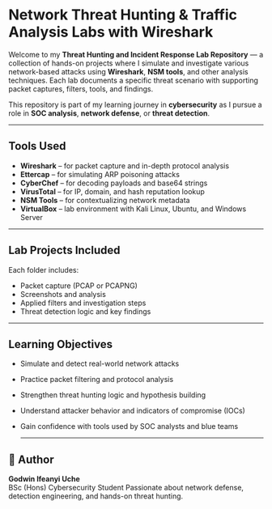 #  Network Threat Hunting & Traffic Analysis Labs with Wireshark

Welcome to my **Threat Hunting and Incident Response Lab Repository** — a collection of hands-on projects where I simulate and investigate various network-based attacks using **Wireshark**, **NSM tools**, and other analysis techniques. Each lab documents a specific threat scenario with supporting packet captures, filters, tools, and findings.

This repository is part of my learning journey in **cybersecurity** as I pursue a role in **SOC analysis**, **network defense**, or **threat detection**.

---

##  Tools Used

- **Wireshark** – for packet capture and in-depth protocol analysis
- **Ettercap** – for simulating ARP poisoning attacks
- **CyberChef** – for decoding payloads and base64 strings
- **VirusTotal** – for IP, domain, and hash reputation lookup
- **NSM Tools** – for contextualizing network metadata
- **VirtualBox** – lab environment with Kali Linux, Ubuntu, and Windows Server

---

## Lab Projects Included

Each folder includes:
- Packet capture (PCAP or PCAPNG)
- Screenshots and analysis
- Applied filters and investigation steps
- Threat detection logic and key findings

---

## Learning Objectives

- Simulate and detect real-world network attacks
- Practice packet filtering and protocol analysis
- Strengthen threat hunting logic and hypothesis building
- Understand attacker behavior and indicators of compromise (IOCs)
- Gain confidence with tools used by SOC analysts and blue teams

  ---

## 👤 Author

**Godwin Ifeanyi Uche**  
BSc (Hons) Cybersecurity Student
Passionate about network defense, detection engineering, and hands-on threat hunting.

